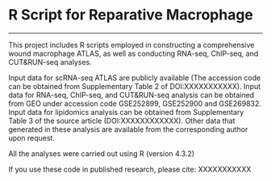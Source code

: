 # R Script for Reparative Macrophage
---
This project includes R scripts employed in constructing a comprehensive wound macrophage ATLAS, as well as conducting RNA-seq, ChIP-seq, and CUT&RUN-seq analyses.

Input data for scRNA-seq ATLAS are publicly available (The accession code can be obtained from Supplementary Table 2 of DOI:XXXXXXXXXXX). Input data for RNA-seq, ChIP-seq, and CUT&RUN-seq analysis can be obtained from GEO under accession code GSE252899, GSE252900 and GSE269832. Input data for lipidomics analysis can be obtained from Supplementary Table 3 of the source article (DOI:XXXXXXXXXXXX). Other data that generated in these analysis are available from the corresponding author upon request.

All the analyses were carried out using R (version 4.3.2)

If you use these code in published research, please cite: XXXXXXXXXXX

